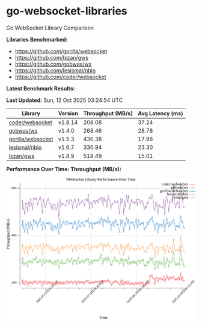 # go-websocket-libraries

Go WebSocket Library Comparison

**Libraries Benchmarked:**

- https://github.com/gorilla/websocket
- https://github.com/lxzan/gws
- https://github.com/gobwas/ws
- https://github.com/lesismal/nbio
- https://github.com/coder/websocket

**Latest Benchmark Results:**

<!-- BENCHMARK_TABLE_START -->
**Last Updated:** Sun, 12 Oct 2025 03:24:54 UTC

| Library                                         | Version         | Throughput (MB/s) | Avg Latency (ms) |
| ----------------------------------------------- | --------------- | ----------------- | ---------------- |
| [coder/websocket](https://github.com/coder/websocket) | v1.8.14 | 208.08 | 37.24 |
| [gobwas/ws](https://github.com/gobwas/ws) | v1.4.0 | 268.46 | 28.78 |
| [gorilla/websocket](https://github.com/gorilla/websocket) | v1.5.3 | 430.38 | 17.96 |
| [lesismal/nbio](https://github.com/lesismal/nbio) | v1.6.7 | 330.94 | 23.30 |
| [lxzan/gws](https://github.com/lxzan/gws) | v1.8.9 | 518.49 | 15.01 |
<!-- BENCHMARK_TABLE_END -->

**Performance Over Time: Throughput (MB/s):**

![Benchmark Performance Graph](benchmark_performance.png)